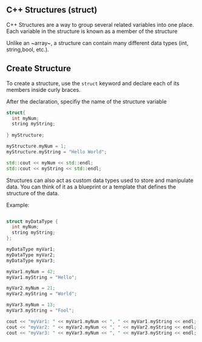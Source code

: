 ## C++ Structures (struct)

C++ Structures are a way to group several related variables into one place. Each variable in the structure is known as a member of the structure

Unlike an ~array~, a structure can contain many different data types (int, string,bool, etc.).

## Create Structure

To create a structure, use the `struct` keyword and declare each of its members inside curly braces. 

After the declaration, specifiy the name of the structure variable

```cpp
struct{
  int myNum;
  string myString;
  
} myStructure;

myStructure.myNum = 1;
myStructure.myString = "Hello World";

std::cout << myNum << std::endl;
std::cout << myString << std::endl;

``````

Structures can also act as custom data types used to store and manipulate data. You can think of it as a blueprint or a template that defines the structure of the data.

Example:

```cpp

struct myDataType {
  int myNum;
  string myString;
};

myDataType myVar1;
myDataType myVar2;
myDataType myVar3;

myVar1.myNum = 42;
myVar1.myString = "Hello";

myVar2.myNum = 21;
myVar2.myString = "World";

myVar3.myNum = 13;
myVar3.myString = "Fool";

cout << "myVar1: " << myVar1.myNum << ", " << myVar1.myString << endl;
cout << "myVar2: " << myVar2.myNum << ", " << myVar2.myString << endl;
cout << "myVar3: " << myVar3.myNum << ", " << myVar3.myString << endl;
``````